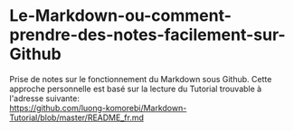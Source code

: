 # Le-Markdown-ou-comment-prendre-des-notes-facilement-sur-Github
  Prise de notes sur le fonctionnement du Markdown sous Github.
  Cette approche personnelle est basé sur la lecture du Tutorial trouvable à l'adresse suivante:  
  https://github.com/luong-komorebi/Markdown-Tutorial/blob/master/README_fr.md
